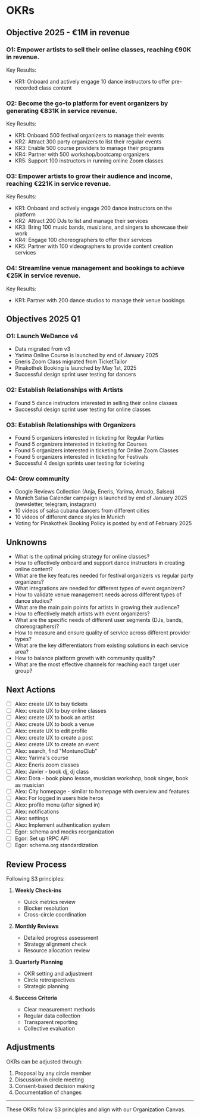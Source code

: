 # OKRs

## Objective 2025 - €1M in revenue

### O1: Empower artists to sell their online classes, reaching €90K in revenue.

Key Results:

- KR1: Onboard and actively engage 10 dance instructors to offer pre-recorded class content

### O2: Become the go-to platform for event organizers by generating €831K in service revenue.

Key Results:

- KR1: Onboard 500 festival organizers to manage their events
- KR2: Attract 300 party organizers to list their regular events
- KR3: Enable 500 course providers to manage their programs
- KR4: Partner with 500 workshop/bootcamp organizers
- KR5: Support 100 instructors in running online Zoom classes

### O3: Empower artists to grow their audience and income, reaching €221K in service revenue.

Key Results:

- KR1: Onboard and actively engage 200 dance instructors on the platform
- KR2: Attract 200 DJs to list and manage their services
- KR3: Bring 100 music bands, musicians, and singers to showcase their work
- KR4: Engage 100 choreographers to offer their services
- KR5: Partner with 100 videographers to provide content creation services

### O4: Streamline venue management and bookings to achieve €25K in service revenue.

Key Results:

- KR1: Partner with 200 dance studios to manage their venue bookings

## Objectives 2025 Q1

### O1: Launch WeDance v4

- Data migrated from v3
- Yarima Online Course is launched by end of January 2025
- Eneris Zoom Class migrated from TicketTailor
- Pinakothek Booking is launched by May 1st, 2025
- Successful design sprint user testing for dancers

### O2: Establish Relationships with Artists

- Found 5 dance instructors interested in selling their online classes
- Successful design sprint user testing for online classes

### O3: Establish Relationships with Organizers

- Found 5 organizers interested in ticketing for Regular Parties
- Found 5 organizers interested in ticketing for Courses
- Found 5 organizers interested in ticketing for Online Zoom Classes
- Found 5 organizers interested in ticketing for Festivals
- Successful 4 design sprints user testing for ticketing

### O4: Grow community

- Google Reviews Collection (Anja, Eneris, Yarima, Amado, Salsea)
- Munich Salsa Calendar campaign is launched by end of January 2025 (newsletter, telegram, instagram)
- 10 videos of salsa cubana dancers from different cities
- 10 videos of different dance styles in Munich
- Voting for Pinakothek Booking Policy is posted by end of February 2025

## Unknowns

- What is the optimal pricing strategy for online classes?
- How to effectively onboard and support dance instructors in creating online content?
- What are the key features needed for festival organizers vs regular party organizers?
- What integrations are needed for different types of event organizers?
- How to validate venue management needs across different types of dance studios?
- What are the main pain points for artists in growing their audience?
- How to effectively match artists with event organizers?
- What are the specific needs of different user segments (DJs, bands, choreographers)?
- How to measure and ensure quality of service across different provider types?
- What are the key differentiators from existing solutions in each service area?
- How to balance platform growth with community quality?
- What are the most effective channels for reaching each target user group?

## Next Actions

- [ ] Alex: create UX to buy tickets
- [ ] Alex: create UX to buy online classes
- [ ] Alex: create UX to book an artist
- [ ] Alex: create UX to book a venue
- [ ] Alex: create UX to edit profile
- [ ] Alex: create UX to create a post
- [ ] Alex: create UX to create an event
- [ ] Alex: search, find "MontunoClub"
- [ ] Alex: Yarima's course
- [ ] Alex: Eneris zoom classes
- [ ] Alex: Javier - book dj, dj class
- [ ] Alex: Dora - book piano lesson, musician workshop, book singer, book as musician
- [ ] Alex: City homepage - similar to homepage with overview and features
- [ ] Alex: For logged in users hide heros
- [ ] Alex: profile menu (after signed in)
- [ ] Alex: notifications
- [ ] Alex: settings
- [ ] Alex: Implement authentication system
- [ ] Egor: schema and mocks reorganization
- [ ] Egor: Set up tRPC API
- [ ] Egor: schema.org standardization

## Review Process

Following S3 principles:

1. **Weekly Check-ins**

   - Quick metrics review
   - Blocker resolution
   - Cross-circle coordination

2. **Monthly Reviews**

   - Detailed progress assessment
   - Strategy alignment check
   - Resource allocation review

3. **Quarterly Planning**

   - OKR setting and adjustment
   - Circle retrospectives
   - Strategic planning

4. **Success Criteria**
   - Clear measurement methods
   - Regular data collection
   - Transparent reporting
   - Collective evaluation

## Adjustments

OKRs can be adjusted through:

1. Proposal by any circle member
2. Discussion in circle meeting
3. Consent-based decision making
4. Documentation of changes

---

These OKRs follow S3 principles and align with our Organization Canvas.
